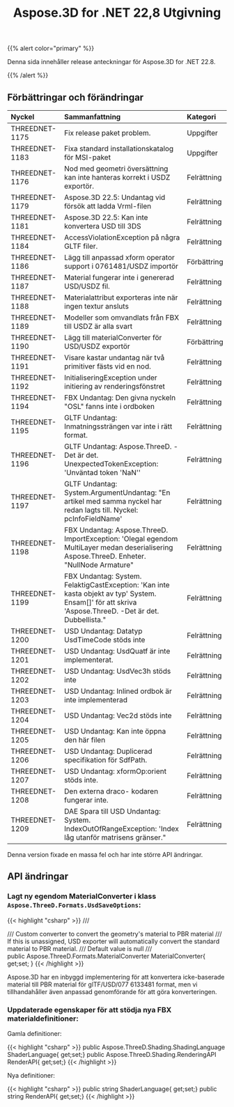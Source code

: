 ﻿---
title: Aspose.3D for .NET 22,8 Utgivning
type: docs
weight: 5
url: /sv/net/aspose-3d-for-net-22-8-release-notes/
description: Publiceringsnoterna av Aspose.3D for .NET 22.8.
---
{{% alert color="primary" %}}

Denna sida innehåller release anteckningar för Aspose.3D for .NET 22.8.

{{% /alert %}}
## **Förbättringar och förändringar**

|**Nyckel**|**Sammanfattning**|**Kategori**|
|:- |:- |:- |
|THREEDNET-1175 |Fix release paket problem.|Uppgifter|
|THREEDNET-1183 |Fixa standard installationskatalog för MSI-paket|Uppgifter|
|THREEDNET-1176 |Nod med geometri översättning kan inte hanteras korrekt i USDZ exportör.|Felrättning|
|THREEDNET-1179 |Aspose.3D 22.5: Undantag vid försök att ladda Vrml-filen|Felrättning|
|THREEDNET-1181 |Aspose.3D 22.5: Kan inte konvertera USD till 3DS|Felrättning|
|THREEDNET-1184 |AccessViolationException på några GLTF filer.|Felrättning|
|THREEDNET-1186 |Lägg till anpassad xform operator support i 0761481/USDZ importör|Förbättring|
|THREEDNET-1187 |Material fungerar inte i genererad USD/USDZ fil.|Felrättning|
|THREEDNET-1188 |Materialattribut exporteras inte när ingen textur ansluts|Felrättning|
|THREEDNET-1189 |Modeller som omvandlats från FBX till USDZ är alla svart|Felrättning|
|THREEDNET-1190 |Lägg till materialConverter för USD/USDZ exportör|Förbättring|
|THREEDNET-1191 |Visare kastar undantag när två primitiver fästs vid en nod.|Felrättning|
|THREEDNET-1192 |InitialiseringException under initiering av renderingsfönstret|Felrättning|
|THREEDNET-1194 |FBX Undantag: Den givna nyckeln "OSL" fanns inte i ordboken|Felrättning|
|THREEDNET-1195 |GLTF Undantag: Inmatningssträngen var inte i rätt format.|Felrättning|
|THREEDNET-1196 |GLTF Undantag: Aspose.ThreeD. -Det är det. UnexpectedTokenException: 'Unväntad token 'NaN''|Felrättning|
|THREEDNET-1197 |GLTF Undantag: System.ArgumentUndantag: "En artikel med samma nyckel har redan lagts till. Nyckel: pcInfoFieldName'|Felrättning|
|THREEDNET-1198 |FBX Undantag: Aspose.ThreeD. ImportException: 'Olegal egendom MultiLayer medan deserialisering Aspose.ThreeD. Enheter. "NullNode Armature"|Felrättning|
|THREEDNET-1199 |FBX Undantag: System. FelaktigCastException: 'Kan inte kasta objekt av typ' System. Ensam[]' för att skriva 'Aspose.ThreeD. -Det är det. Dubbellista."|Felrättning|
|THREEDNET-1200 |USD Undantag: Datatyp UsdTimeCode stöds inte|Felrättning|
|THREEDNET-1201 |USD Undantag: UsdQuatf är inte implementerat.|Felrättning|
|THREEDNET-1202 |USD Undantag: UsdVec3h stöds inte|Felrättning|
|THREEDNET-1203 |USD Undantag: Inlined ordbok är inte implementerad|Felrättning|
|THREEDNET-1204 |USD Undantag: Vec2d stöds inte|Felrättning|
|THREEDNET-1205 |USD Undantag: Kan inte öppna den här filen|Felrättning|
|THREEDNET-1206 |USD Undantag: Duplicerad specifikation för SdfPath.|Felrättning|
|THREEDNET-1207 |USD Undantag: xformOp:orient stöds inte.|Felrättning|
|THREEDNET-1208 |Den externa draco- kodaren fungerar inte.|Felrättning|
|THREEDNET-1209 |DAE Spara till USD Undantag: System. IndexOutOfRangeException: 'Index låg utanför matrisens gränser."|Felrättning|


Denna version fixade en massa fel och har inte större API ändringar.

## API ändringar ##


### Lagt ny egendom MaterialConverter i klass `Aspose.ThreeD.Formats.UsdSaveOptions`:

{{< highlight "csharp" >}}
        /// <summary>
        /// Custom converter to convert the geometry's material to PBR material
        /// If this is unassigned, USD exporter will automatically convert the standard material to PBR material.
        /// Default value is null
        /// </summary>
        public Aspose.ThreeD.Formats.MaterialConverter MaterialConverter{ get;set; }
{{< /highlight >}}



Aspose.3D har en inbyggd implementering för att konvertera icke-baserade material till PBR material för glTF/USD/077 6133481 format, men vi tillhandahåller även anpassad genomförande för att göra konverteringen.



### Uppdaterade egenskaper för att stödja nya FBX materialdefinitioner:

Gamla definitioner:

{{< highlight "csharp" >}}
        public Aspose.ThreeD.Shading.ShadingLanguage ShaderLanguage{ get;set;}
        public Aspose.ThreeD.Shading.RenderingAPI RenderAPI{ get;set;}
{{< /highlight >}}

Nya definitioner:

{{< highlight "csharp" >}}
        public string ShaderLanguage{ get;set;}
        public string RenderAPI{ get;set;}
{{< /highlight >}}
		
		




